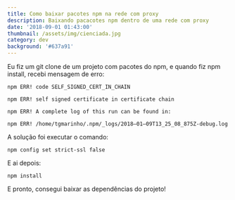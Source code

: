 ```yaml
---
title: Como baixar pacotes npm na rede com proxy
description: Baixando pacacotes npm dentro de uma rede com proxy
date: '2018-09-01 01:43:00'
thumbnail: /assets/img/cienciada.jpg
category: dev
background: '#637a91'
---
```

Eu fiz um git clone de um projeto com pacotes do npm, e quando fiz npm install, recebi mensagem de erro:

```
npm ERR! code SELF_SIGNED_CERT_IN_CHAIN
```

```
npm ERR! self signed certificate in certificate chain
```

```
npm ERR! A complete log of this run can be found in:
```

```
npm ERR! /home/tgmarinho/.npm/_logs/2018–01–09T13_25_08_875Z-debug.log
```

A solução foi executar o comando:

```
npm config set strict-ssl false
```

E ai depois:

```
npm install
```

E pronto, consegui baixar as dependências do projeto!

